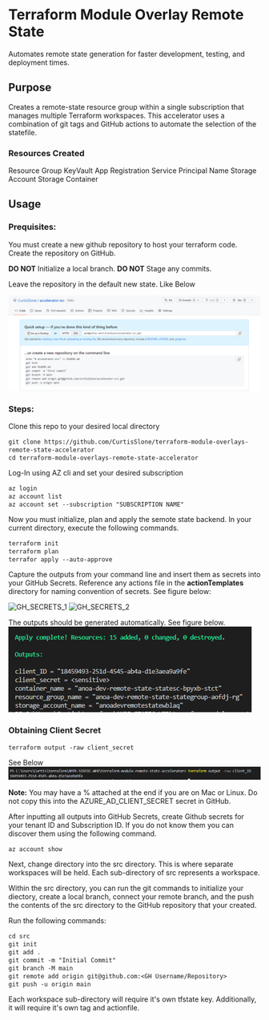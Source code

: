 # Terraform Module Overlay Remote State

Automates remote state generation for faster development, testing, and deployment times.

## Purpose

Creates a remote-state resource group within a single subscription that manages multiple Terraform workspaces. This accelerator uses a combination of git tags and GitHub actions to automate the selection of the statefile.

### Resources Created
Resource Group
KeyVault
App Registration
Service Principal Name
Storage Account
Storage Container


## Usage

### Prequisites:

You must create a new github repository to host your terraform code. Create the repository on GitHub.

**DO NOT** Initialize a local branch.
**DO NOT** Stage any commits.

Leave the repository in the default new state. Like Below

![New-Repo](./assets/new-repo.png)

### Steps:

Clone this repo to your desired local directory

```
git clone https://github.com/CurtisSlone/terraform-module-overlays-remote-state-accelerator
cd terraform-module-overlays-remote-state-accelerator
```

Log-In using AZ cli and set your desired subscription
```
az login
az account list
az account set --subscription "SUBSCRIPTION NAME"
```

Now you must initialize, plan and apply the semote state backend. In your current directory, execute the following commands.

```
terraform init
terraform plan
terrafor apply --auto-approve
```

Capture the outputs from your command line and insert them as secrets into your GitHub Secrets. Reference any actions file in the **actionTemplates** directory for naming convention of secrets. See figure below:

![GH_SECRETS_1](./assets/GH_Secrets1.png)
![GH_SECRETS_2](./assets/GH_Secrets2.png)

The outputs should be generated automatically. See figure below.
![GH_OUTPUTS](./assets/outputs_1.png)

### Obtaining Client Secret
```
terraform output -raw client_secret
```

See Below
![GH_OUTPUTS_2](./assets/outputs_2.png)

**Note:**  You may have a % attached at the end if you are on Mac or Linux. Do not copy this into the AZURE_AD_CLIENT_SECRET secret in GitHub.

After inputting all outputs into GitHub Secrets, create Github secrets for your tenant ID and Subscription ID. If you do not know them you can discover them using the following command.

```
az account show
```

Next, change directory into the src directory. This is where separate workspaces will be held. Each sub-directory of src represents a workspace. 

Within the src directory, you can run the git commands to initialize your diectory, create a local branch, connect your remote branch, and the push the contents of the src directory to the GitHub repository that your created.

Run the following commands:

```
cd src
git init
git add .
git commit -m "Initial Commit"
git branch -M main
git remote add origin git@github.com:<GH Username/Repository>
git push -u origin main
```

Each workspace sub-directory will require it's own tfstate key. Additionally, it will require it's own tag and actionfile.